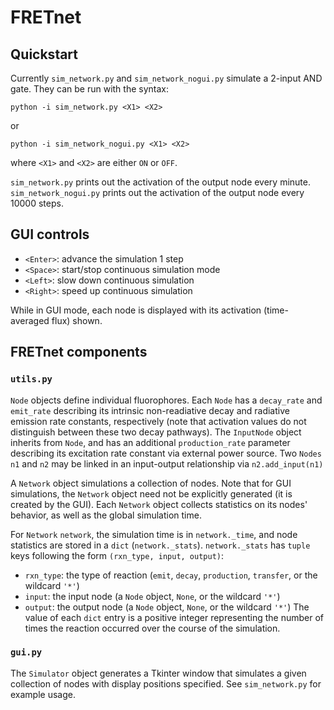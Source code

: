 # FRETnet

## Quickstart
Currently `sim_network.py` and `sim_network_nogui.py` simulate a 2-input AND gate. They can be run with the syntax:
```
python -i sim_network.py <X1> <X2>
```
or
```
python -i sim_network_nogui.py <X1> <X2>
```
where `<X1>` and `<X2>` are either `ON` or `OFF`.

`sim_network.py` prints out the activation of the output node every minute. `sim_network_nogui.py` prints out the activation of the output node every 10000 steps.

## GUI controls

* `<Enter>`: advance the simulation 1 step
* `<Space>`: start/stop continuous simulation mode
* `<Left>`: slow down continuous simulation
* `<Right>`: speed up continuous simulation

While in GUI mode, each node is displayed with its activation (time-averaged flux) shown.

## FRETnet components

### `utils.py`

`Node` objects define individual fluorophores.
Each `Node` has a `decay_rate` and `emit_rate` describing its intrinsic non-readiative decay and radiative emission rate constants, respectively
(note that activation values do not distinguish between these two decay pathways). 
The `InputNode` object inherits from `Node`, and has an additional `production_rate` parameter describing its excitation rate constant via external power source.
Two `Nodes` `n1` and `n2` may be linked in an input-output relationship via `n2.add_input(n1)`

A `Network` object simulations a collection of nodes. Note that for GUI simulations, the `Network` object need not be explicitly generated (it is created by the GUI).
Each `Network` object collects statistics on its nodes' behavior, as well as the global simulation time.

For `Network` `network`, the simulation time is in `network._time`, and node statistics are stored in a `dict` (`network._stats`). `network._stats` has `tuple` keys following the form `(rxn_type, input, output)`:
* `rxn_type`: the type of reaction (`emit`, `decay`, `production`, `transfer`, or the wildcard `'*'`)
* `input`: the input node (a `Node` object, `None`, or the wildcard `'*'`)
* `output`: the output node (a `Node` object, `None`, or the wildcard `'*'`)
The value of each `dict` entry is a positive integer representing the number of times the reaction occurred over the course of the simulation.

### `gui.py`

The `Simulator` object generates a Tkinter window that simulates a given collection of nodes with display positions specified. See `sim_network.py` for example usage.

